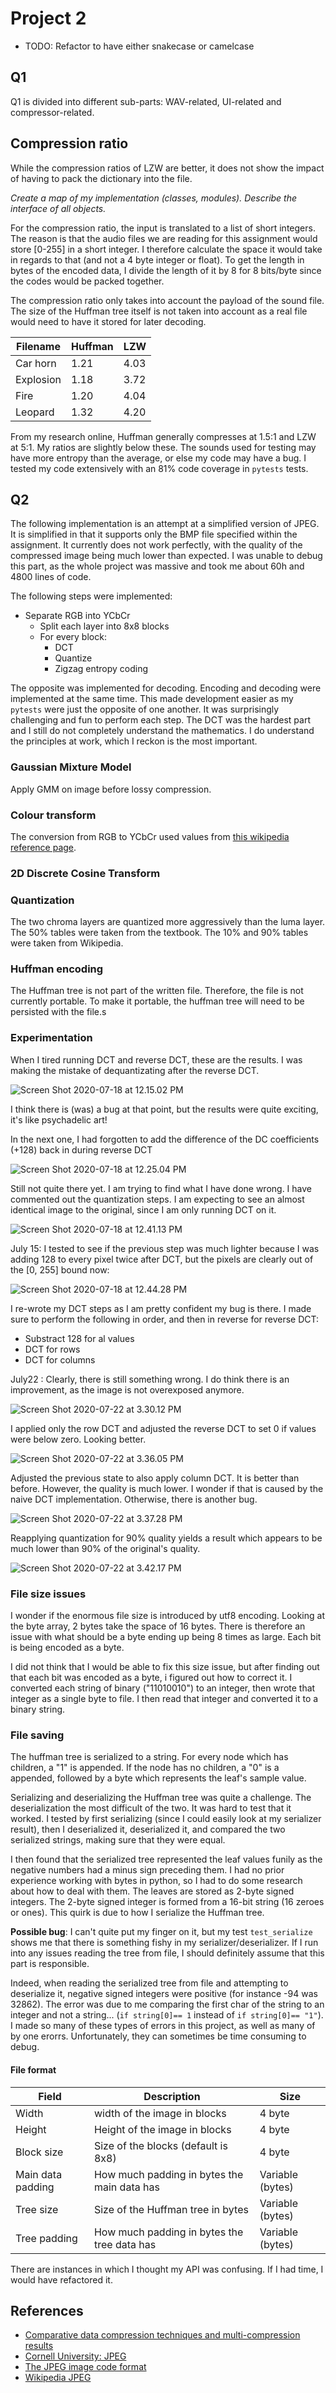 # Project 2

* TODO: Refactor to have either snakecase or camelcase

## Q1

Q1 is divided into different sub-parts: WAV-related, UI-related and compressor-related.

## Compression ratio

While the compression ratios of LZW are better, it does not show the impact of having to pack the dictionary into the file.

_Create a map of my implementation (classes, modules). Describe the interface of all objects._

For the compression ratio, the input is translated to a list of short integers. The reason is that the audio files we are reading for this assignment would store [0-255] in a short integer. I therefore calculate the space it would take in regards to that (and not a 4 byte integer or float). To get the length in bytes of the encoded data, I divide the length of it by 8 for 8 bits/byte since the codes would be packed together.

The compression ratio only takes into account the payload of the sound file. The size of the Huffman tree itself is not taken into account as a real file would need to have it stored for later decoding.

| Filename  | Huffman | LZW  |
| --------- | ------- | ---- |
| Car horn  | 1.21    | 4.03 |
| Explosion | 1.18    | 3.72 |
| Fire      | 1.20    | 4.04 |
| Leopard   | 1.32    | 4.20 |

From my research online, Huffman generally compresses at 1.5:1 and LZW at 5:1. My ratios are slightly below these. The sounds used for testing may have more entropy than the average, or else my code may have a bug. I tested my code extensively with an 81% code coverage in `pytests` tests.

## Q2

The following implementation is an attempt at a simplified version of JPEG. It is simplified in that it supports only the BMP file specified within the assignment. It currently does not work perfectly, with the quality of the compressed image being much lower than expected. I was unable to debug this part, as the whole project was massive and took me about 60h and 4800 lines of code.



The following steps were implemented:

* Separate RGB into YCbCr
  * Split each layer into 8x8 blocks
  * For every block:
    * DCT
    * Quantize
    * Zigzag entropy coding

The opposite was implemented for decoding. Encoding and decoding were implemented at the same time. This made development easier as my `pytests` were just the opposite of one another. It was surprisingly challenging and fun to perform each step. The DCT was the hardest part and I still do not completely understand the mathematics. I do understand the principles at work, which I reckon is the most important.

### Gaussian Mixture Model

Apply GMM on image before lossy compression.

### Colour transform

The conversion from RGB to YCbCr used values from [this wikipedia reference page](https://en.wikipedia.org/wiki/YCbCr).

### 2D Discrete Cosine Transform

### Quantization

The two chroma layers are quantized more aggressively than the luma layer. The 50% tables were taken from the textbook. The 10% and 90% tables were taken from Wikipedia.

### Huffman encoding

The Huffman tree is not part of the written file. Therefore, the file is not currently portable. To make it portable, the huffman tree will need to be persisted with the file.s

### Experimentation

When I tired running DCT and reverse DCT, these are the results. I was making the mistake of dequantizating after the reverse DCT.

![Screen Shot 2020-07-18 at 12.15.02 PM](REPORT.assets/Screen%20Shot%202020-07-18%20at%2012.15.02%20PM.png)

I think there is (was) a bug at that point, but the results were quite exciting, it's like psychadelic art!

In the next one, I had forgotten to add the difference of the DC coefficients (+128) back in during reverse DCT 

![Screen Shot 2020-07-18 at 12.25.04 PM](REPORT.assets/Screen%20Shot%202020-07-18%20at%2012.25.04%20PM.png)

Still not quite there yet. I am trying to find what I have done wrong. I have commented out the quantization steps. I am expecting to see an almost identical image to the original, since I am only running DCT on it.

![Screen Shot 2020-07-18 at 12.41.13 PM](REPORT.assets/Screen%20Shot%202020-07-18%20at%2012.41.13%20PM.png)

July 15: I tested to see if the previous step was much lighter because I was adding 128 to every pixel twice after DCT, but the pixels are clearly out of the [0, 255] bound now:

![Screen Shot 2020-07-18 at 12.44.28 PM](REPORT.assets/Screen%20Shot%202020-07-18%20at%2012.44.28%20PM.png)

I re-wrote my DCT steps as I am pretty confident my bug is there. I made sure to perform the following in order, and then in reverse for reverse DCT:

* Substract 128 for al values
* DCT for rows
* DCT for columns

July22 : Clearly, there is still something wrong. I do think there is an improvement, as the image is not overexposed anymore. 

![Screen Shot 2020-07-22 at 3.30.12 PM](REPORT.assets/Screen%20Shot%202020-07-22%20at%203.30.12%20PM.png)

I applied only the row DCT and adjusted the reverse DCT to set 0 if values were below zero. Looking better.

![Screen Shot 2020-07-22 at 3.36.05 PM](REPORT.assets/Screen%20Shot%202020-07-22%20at%203.36.05%20PM.png)

Adjusted the previous state to also apply column DCT. It is better than before. However, the quality is much lower. I wonder if that is caused by the naive DCT implementation. Otherwise, there is another bug.

![Screen Shot 2020-07-22 at 3.37.28 PM](REPORT.assets/Screen%20Shot%202020-07-22%20at%203.37.28%20PM.png)

Reapplying quantization for 90% quality yields a result which appears to be much lower than 90% of the original's quality.

![Screen Shot 2020-07-22 at 3.42.17 PM](REPORT.assets/Screen%20Shot%202020-07-22%20at%203.42.17%20PM.png)



### File size issues

I wonder if the enormous file size is introduced by utf8 encoding. Looking at the byte array, 2 bytes take the space of 16 bytes. There is therefore an issue with what should be a byte ending up being 8 times as large. Each bit is being encoded as a byte.

I did not think that I would be able to fix this size issue, but after finding out that each bit was encoded as a byte, i figured out how to correct it. I converted each string of binary ("11010010") to an integer, then wrote that integer as a single byte to file. I then read that integer and converted it to a binary string.

### File saving

The huffman tree is serialized to a string. For every node which has children, a "1" is appended. If the node has no children, a "0" is a appended, followed by a byte which represents the leaf's sample value.

Serializing and deserializing the Huffman tree was quite a challenge. The deserialization the most difficult of the two. It was hard to test that it worked. I tested by first serializing (since I could easily look at my serializer result), then I deserialized it, deserialized it, and compared the two serialized strings, making sure that they were equal.

I then found that the serialized tree represented the leaf values funily as the negative numbers had a minus sign preceding them. I had no prior experience working with bytes in python, so I had to do some research about how to deal with them. The leaves are stored as 2-byte signed integers. The 2-byte signed integer is formed from a 16-bit string (16 zeroes or ones). This quirk is due to how I serialize the Huffman tree. 

**Possible bug**: I can't quite put my finger on it, but my test `test_serialize` shows me that there is something fishy in my serializer/deserializer. If I run into any issues reading the tree from file, I should definitely assume that this part is responsible.

Indeed, when reading the serialized tree from file and attempting to deserialize it, negative signed integers were positive (for instance -94 was 32862). The error was due to me comparing the first char of the string to an integer and not a string... (`if string[0]== 1` instead of `if string[0]== "1"`). I made so many of these types of errors in this project, as well as many of by one erorrs. Unfortunately, they can sometimes be time consuming to debug.

#### File format

| Field             | Description                                 | Size             |
| ----------------- | ------------------------------------------- | ---------------- |
| Width             | width of the image in blocks                | 4 byte           |
| Height            | Height of the image in blocks               | 4 byte           |
| Block size        | Size of the blocks (default is 8x8)         | 4 byte           |
| Main data padding | How much padding in bytes the main data has | Variable (bytes) |
| Tree size         | Size of the Huffman tree in bytes           | Variable (bytes) |
| Tree padding      | How much padding in bytes the tree data has | Variable (bytes) |

There are instances in which I thought my API was confusing. If I had time, I would have refactored it.

## References

* [Comparative data compression techniques and multi-compression results](https://iopscience.iop.org/article/10.1088/1757-899X/53/1/012081/pdf)
* [Cornell University: JPEG](http://pi.math.cornell.edu/~web6140/TopTenAlgorithms/JPEG.html)
* [The JPEG image code format](https://www.massey.ac.nz/~mjjohnso/notes/59731/presentations/jpeg.pdf)
* [Wikipedia JPEG](https://en.wikipedia.org/wiki/JPEG#Encoding)